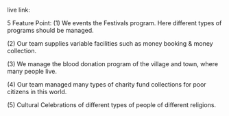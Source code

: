 
live link: 

5 Feature Point:
(1) We events the Festivals program. Here different types of programs should be managed. 

(2) Our team supplies variable facilities such as money booking & money collection. 

(3) We manage the blood donation program of the village and town, where many people live. 

(4) Our team managed many types of charity fund collections for poor citizens in this world. 

(5) Cultural Celebrations of different types of people of different religions. 